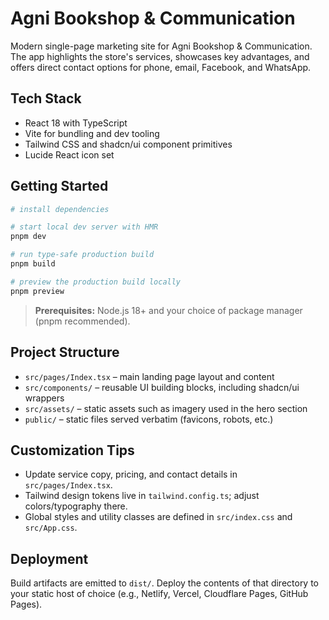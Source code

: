# Agni Bookshop & Communication

Modern single-page marketing site for Agni Bookshop & Communication. The app highlights the store's services, showcases key advantages, and offers direct contact options for phone, email, Facebook, and WhatsApp.

## Tech Stack

- React 18 with TypeScript
- Vite for bundling and dev tooling
- Tailwind CSS and shadcn/ui component primitives
- Lucide React icon set

## Getting Started

```bash
# install dependencies

# start local dev server with HMR
pnpm dev

# run type-safe production build
pnpm build

# preview the production build locally
pnpm preview
```

> **Prerequisites:** Node.js 18+ and your choice of package manager (pnpm recommended).

## Project Structure

- `src/pages/Index.tsx` – main landing page layout and content
- `src/components/` – reusable UI building blocks, including shadcn/ui wrappers
- `src/assets/` – static assets such as imagery used in the hero section
- `public/` – static files served verbatim (favicons, robots, etc.)

## Customization Tips

- Update service copy, pricing, and contact details in `src/pages/Index.tsx`.
- Tailwind design tokens live in `tailwind.config.ts`; adjust colors/typography there.
- Global styles and utility classes are defined in `src/index.css` and `src/App.css`.

## Deployment

Build artifacts are emitted to `dist/`. Deploy the contents of that directory to your static host of choice (e.g., Netlify, Vercel, Cloudflare Pages, GitHub Pages).
